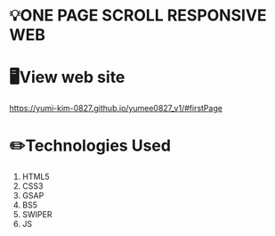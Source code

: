 # 💡ONE PAGE SCROLL RESPONSIVE WEB

# 🖥️View web site
https://yumi-kim-0827.github.io/yumee0827_v1/#firstPage

# ✏️Technologies Used
1.  HTML5
2.  CSS3
3.  GSAP
4.  BS5
5.  SWIPER
6.  JS
